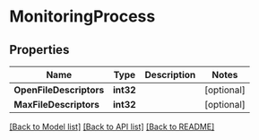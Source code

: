 # MonitoringProcess

## Properties

Name | Type | Description | Notes
------------ | ------------- | ------------- | -------------
**OpenFileDescriptors** | **int32** |  | [optional] 
**MaxFileDescriptors** | **int32** |  | [optional] 

[[Back to Model list]](../README.md#documentation-for-models) [[Back to API list]](../README.md#documentation-for-api-endpoints) [[Back to README]](../README.md)


